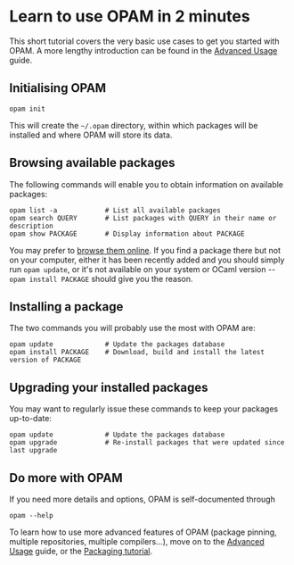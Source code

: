 # Learn to use OPAM in 2 minutes

This short tutorial covers the very basic use cases to get you started with
OPAM. A more lengthy introduction can be found in the
[Advanced Usage](Advanced_Usage.html) guide.

## Initialising OPAM

```
opam init
```

This will create the `~/.opam` directory, within which packages will be
installed and where OPAM will store its data.

## Browsing available packages

The following commands will enable you to obtain information on available
packages:

```
opam list -a            # List all available packages
opam search QUERY       # List packages with QUERY in their name or description
opam show PACKAGE       # Display information about PACKAGE
```

You may prefer to [browse them online](https://opam.ocaml.org/packages). If you
find a package there but not on your computer, either it has been recently added
and you should simply run `opam update`, or it's not available on your system or
OCaml version -- `opam install PACKAGE` should give you the reason.

## Installing a package

The two commands you will probably use the most with OPAM are:

```
opam update             # Update the packages database
opam install PACKAGE    # Download, build and install the latest version of PACKAGE
```

## Upgrading your installed packages

You may want to regularly issue these commands to keep your packages up-to-date:

```
opam update             # Update the packages database
opam upgrade            # Re-install packages that were updated since last upgrade
```

## Do more with OPAM

If you need more details and options, OPAM is self-documented through

```
opam --help
```

To learn how to use more advanced features of OPAM (package pinning, multiple
repositories, multiple compilers...), move on to the [Advanced
Usage](Advanced_Usage.html) guide, or the [Packaging tutorial](Packaging.html).
